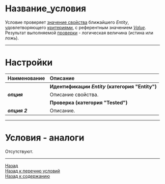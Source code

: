 # **Название_условия**

Условие проверяет [значение свойства](#ref-PropertyType "Опция 'PropertyType'") ближайшего *Entity*, удовлетворяющего [критериями](#ref-EntityIdentification), с референтным значением [*Value*](!ref-Value  "Опция 'Value'").<br/>
Результат выполняемой [проверки](#ref-Tested "Заданной группой опций 'Tested'") - логическая величина (истина или ложь).

---

# **Настройки**

| **Наименование** | **Описание** 
|:-----------------|:-------------
|| <a name ="ref-EntityIdentification"></a>**Идентификации *Entity* (категория "Entity")**
|<a name ="ref-опция">***опция***</a><br/> | Описание свойства.
|| <a name ="ref-Tested"></a> **Проверка (категория "Tested")**
|<a name ="ref-опция_2">***опция 2***</a> | Описание.


---

# **Условия - аналоги**
Отсутствуют.

---

<a href="javascript:history.back()">Назад</a>  
[Назад к перечню условий](../EntityTools-QuesterExtensions-RU.md#ref-Conditions)  
[Назад к содержанию](../../index.md)